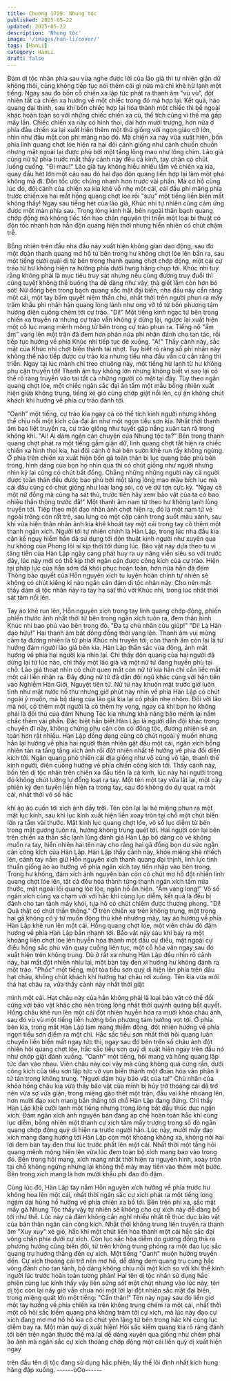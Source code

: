 ```yaml
---
title: Chương 1729: Nhung tộc
published: 2025-05-22
updated: 2025-05-22
description: 'Nhung tộc'
image: '/images/han-li/cover/'
tags: [HanLi]
category: HanLi
draft: false
---
```


Đám dị tộc nhân phía sau vừa nghe được lời của lão giả thì tự
nhiên giận dữ không thôi, cũng không tiếp tục nói thêm cái gì nữa
mà chỉ khẽ hừ lạnh một tiếng. Ngay sau đó bốn cỗ chiến xa lập
tức phát ra thanh âm "vù vù", đột nhiên tất cả chiến xa hướng về
một chiếc trong đó mà hợp lại. Kết quả, hào quang đại thịnh, sau
khi bốn chiếc hợp lại hóa thành một chiếc thì bề ngoài khác hoàn
toàn so với những chiếc chiến xa cũ, thể tích cũng vì thế mà gấp
mấy lần.
Chiếc chiến xa này có hình thoi, dài hơn mười trượng, hơn nữa ở
phía đầu chiến xa lại xuất hiện thêm một thứ giống với ngọn giáo
cỡ lớn, nhìn như đầu một con phi mãng nào đó. Mà chiến xa này
vừa xuất hiện, bốn phía linh quang chợt lóe hiện ra hai đôi cánh
giống như cánh chuồn chuồn nhưng mặt ngoài lại được phủ bởi
một tầng lông mao như lông chim.
Lão giả cùng nữ tử phía trước mắt thấy cảnh này đều cả kinh, tay
chân có chút luống cuống.
"Đi mau!"
Lão già tuy không hiểu nhiều lắm về chiến xa kia, quay đầu hét
lớn một câu sau đó hai đạo độn quang liền hợp lại làm một phá
không mà đi. Độn tốc ước chừng nhanh hơn trước vài phần. Mà
cơ hồ cùng lúc đó, đôi cánh của chiến xa kia khẽ vỗ nhẹ một cái,
cái đầu phi mãng phía trước chiến xa hai mắt hồng quang chợt
lóe rồi "sưu" một tiếng liền biến mất không thấy!
Ngay sau tiếng hét của lão giả, Khúc nhi tự nhiên cũng cảm ứng
được một màn phía sau. Trong lòng kinh hãi, bên ngoài thân bạch
quang chớp động mà không tiếc tổn hao chân nguyên thi triển
một loại bí thuật có độn tốc nhanh hơn hẳn độn quang hiện thời
nhưng hiển nhiên có chút chậm trễ.

Bỗng nhiên trên đầu nha đầu này xuất hiện không gian dao động,
sau đó một đoàn thanh quang mơ hồ từ bên trong hư không chợt
lóe lên bắn ra, sau một tiếng cười quái dị từ bên trong thanh
quang chợt chớp động, một cái cự trảo từ hư không hiện ra
hướng phía dưới hung hăng chụp tới.
Khúc nhi tuy rằng không phải là mục tiêu truy sát nhưng nếu cùng
đường truy đuổi thì cũng tuyệt không thể buông tha dễ dàng như
vậy, thà giết lầm còn hơn bỏ sót!
Nữ đồng bên trong bạch quang sắc mặt đại biến, nha đầu này
cắn răng một cái, một tay bấm quyết niệm thần chú, nhất thời trên
người phun ra mấy trăm khẩu phi nhận hàn quang lóng lánh như
ong vỡ tổ từ bốn phương tám hướng điên cuồng chém tới cự
trảo.
"Di!"
Một tiếng kinh ngạc từ bên trong chiến xa truyền ra nhưng cự trảo
vẫn không ý dừng lại, ngược lại xuất hiện một cỗ lục mang mênh
mông từ bên trong cự trảo phun ra. Tiếng nổ "ầm ầm" vang lên
một trận đã đem hơn phân nửa phi nhận đánh cho tan tác, rồi tiếp
tục hướng về phía Khúc nhi tiếp tục đè xuống.
"A!"
Thấy cảnh này, sắc mặt của Khúc nhi chợt biến thành tái nhợt.
Tuy biết rõ ràng số phi nhận này không thể nào tiếp được cự trảo
kia nhưng tiểu nha đầu vẫn cứ cắn răng thi triển.
Ngay tại lúc mành chỉ treo chuông này, một tiếng hừ lạnh từ hư
không phụ cận truyền tới!
Thanh âm tuy không lớn nhưng không biết vì sao lại có thể rõ
ràng truyền vào tai tất cả những người có mặt tại đây. Tùy theo
ngân quang chợt lóe, một chiếc ngân sắc đại ấn tầm một mẫu
bỗng nhiên xuất hiện giữa không trung, tiếng xé gió cùng chớp
giật nổi lên, cự ấn không chút khách khí hướng về phía cự trảo
đánh tới.

"Oanh" một tiếng, cự trảo kia ngay cả có thể tích kinh người
nhưng không thể chịu nổi một kích của đại ấn như một ngọn tiểu
sơn kia. Nhất thời thanh âm bạo liệt truyền ra, cự trảo giống như
tuyết gặp nắng xuân tan rã trong không khí.
"Ai! Ai dám ngăn cản chuyện của Nhung tộc ta?"
Bên trong thanh quang chợt phát ra một tiếng gầm giận dữ, linh
quang chợt tắt hiện ra chiếc chiến xa hình thoi kia, hai đôi cánh ở
hai bên sườn khẽ run rẩy không ngừng.
Ở phía trên chiến xa xuất hiện bốn gã toàn thân bị lục quang bảo
phủ bên trong, hình dáng của bọn họ nhìn qua thì có chút giống
như người nhưng nhìn kỹ lại cũng có chút bất đồng. Chẳng
những những người này cả người được toàn thân đều được bao
phủ bởi một tầng lông mao màu bích lục mà cái đầu cũng có chút
giống như loài lang sói, có vẻ dữ tợn cực kỳ.
"Ngay cả một nữ đồng mà cũng hạ sát thủ, trước tiên hãy xem
bảo vật của ta có bao nhiêu thần thông trước đã!"
Một thanh âm nam từ theo hư không lạnh lùng truyền tới.
Tiếp theo một đạo nhân ảnh chợt hiện ra, đó là một nam tử vẻ
ngoài trông còn rất trẻ, sau lưng có một cặp cánh trong suốt màu
xanh, sau khi vừa hiện thân nhân ảnh kia khẽ khoát tay một cái
trong tay có thêm một thanh ngân xích. Người tới tự nhiên chính
là Hàn Lập, trong lúc nha đầu kia cận kề nguy hiểm hắn đã sử
dụng tới độn thuật kinh người như xuyên qua hư không của
Phong lôi sí kịp thời tới đúng lúc. Bảo vật này dựa theo tu vi tăng
tiến của Hàn Lập ngày càng phát huy ra uy năng viễn siêu so với
trước đây, lúc này mới có thể kịp thời ngăn cản được công kích
của cự trảo.
Hiện tại pháp lực của hắn sớm đã khôi phục hoàn toàn, hơn nữa
hắn đã đem Thông bảo quyết của Hỗn nguyên xích tu luyện hoàn
chỉnh tự nhiên sẽ không có chút kiêng kị nào ngăn cản đám dị tộc
nhân này. Cho nên mắt thấy dám dị tộc nhân này ra tay hạ sát thủ
với Khúc nhi, trong lúc nhất thời sát tâm nổi lên.

Tay áo khẽ run lên, Hỗn nguyên xích trong tay linh quang chớp
động, phiến phiến thước ảnh nhất thời từ bên trong ngân xích
tuôn ra, đem thân hình Khúc nhi bao phủ vào bên trong đó.
"Đa tạ chủ nhân cứu giúp!"
"Di! Là Hàn đạo hữu!"
Hai thanh âm bất đồng đồng thời vang lên. Thanh âm vui mừng
cảm tạ đương nhiên là từ phía Khúc nhi truyền tới, còn thanh âm
còn lại là từ hướng đám người lão giả bên kia.
Hàn Lập thần sắc vừa động, ánh mắt hướng về phía hai người
kia nhìn lại. Chỉ thấy độn quang của hai người đã dừng lại từ lúc
nào, chỉ thấy một lão giả và một nữ tử đang huyền phù tại chỗ.
Lão giả thoạt nhìn có chút quen mắt còn nữ tử kia hắn chỉ cần liếc
mắt một cái liền nhận ra. Đây đúng nữ tử đã dẫn đội ngũ khác
cùng với hắn tiến vào Nghiễm Hàn Giới, Nguyệt tiên tử.
Nữ tử này khuôn mặt trước giờ luôn tĩnh như mặt nước hồ thu
nhưng giờ phút này nhìn về phía Hàn Lập có chút ngoài ý muốn,
mà bộ dáng của lão giả kia lại có phần nhẹ nhõm. Đối vỡi lão mà
nói, có thêm một người là có thêm hy vọng, ngay cả khi bọn họ
không phải là đối thủ của đám Nhung Tộc kia nhưng khả năng
bảo mệnh lại nắm chắc thêm vài phần. Đặc biệt hắn biết Hàn Lập
là người dẫn đội khác trong chuyến đi này, không chừng phụ cận
còn có đồng tộc, đương nhiên sẽ an toàn hơn rất nhiều.
Hàn Lập đồng dạng cũng có chút ngoài ý muốn nhưng hắn lại
hướng về phía hai người thản nhiên gật đầu một cái, ngân xích
bỗng nhiên tản ra tầng tầng xích ảnh rồi đột nhiên nhất tề hướng
về phía đối diện kích tới.
Ngân quang phô thiên cái địa giống như vô cùng vô tận, thanh thế
kinh người, điên cuồng hướng về phía chiến công kích tới. Thấy
cảnh này, bốn tên dị tộc nhân trên chiến xa đầu tiên là cả kinh, lúc
này hai người trong đó không chút lưỡng lự đồng loạt ra tay. Một
tên một tay vừa lật lại, một cây phiên kỳ đen tuyền liền hiện ra
trong tay, sau đó không do dự quạt ra một cái, nhất thời vô số hắc

khí ào ào cuốn tới xích ảnh đầy trời. Tên còn lại lại hé miệng phun
ra một mặt lục kính, sau khi lục kính xuất hiện liền xoay tròn tại
chỗ một chút biến lớn ra tầm vài thước. Mặt kinh lục quang chợt
lóe, vô số lục diễm từ bên trong mặt gương tuôn ra, hướng không
trung quét tới.
Hai người còn lại bên trên chiến xa thần sắc lạnh lùng đánh giá
Hàn Lập bộ dáng có vẻ không muốn ra tay, hiển nhiên hai tên này
cho rằng hai gã đồng bọn dư sức ngăn cản công kích của Hàn
Lập.
Hàn Lập thấy cảnh này, khóe miệng khẽ nhếch lên, cánh tay nắm
giữ Hỗn nguyên xích thanh quang đại thịnh, linh lực tinh thuần
giống ào ào hướng về phía ngân xích tay tiến nhập vào bên trong.
Trong hư không, đám xích ảnh nguyên bản còn có chút mơ hồ đột
nhiên linh quang chợt lóe lên, tất cả đều hóa thành từng thanh
ngân xích tầm nửa thước, mặt ngoài lôi quang lòe lòe, ngân hồ ẩn
hiện.
"Ầm vang long!"
Vô số ngân xích cùng va chạm với với hắc khí cùng lục diễm, kết
quả là đều bị đánh cho tan tành mây khói, tựa hồ có chút chiếm
được thượng phong.
"Di! Quả thật có chút thần thông."
Ở trên chiến xa trên không trung, một trong hai gã không có ý tứ
muốn động thủ khẽ nhướng mày, tay áo hướng về phía Hàn Lập
khẽ run lên một cái. Hồng quang chợt lóe, một viên châu đỏ đậm
hướng về phía Hàn Lập bắn nhanh tới. Bảo vật này sau khi bay
ra một khoảng liền chợt lóe lên huyễn hóa thành một đầu cự điểu,
mặt ngoài cự điểu hồng sắc phù văn quay cuồng liên tục, một cỗ
hỏa vân ngay sau đó xuất hiện trên không trung.
Dù ở rất xa nhưng Hàn Lập đều nhìn rõ cảnh này, hai mắt đột
nhiên nhíu lại, một bàn tay đen xì hướng hư không đánh ra một
trảo. "Phốc" một tiếng, một tòa tiểu sơn quỷ dị hiện lên phía trên
đầu hạt châu, không chút khách khí hướng hạt châu rơi xuống.
Tên kia vừa mới thả hạt châu ra, vừa thấy cảnh này nhất thời giật

mình một cái.
Hạt châu này của hắn không phải là loại bảo vật có thể đối cứng
với bảo vật khác cho nên trong lòng nhất thời quýnh quáng bắt
quyết. Hồng châu khẽ run lên một cái đột nhiên huyễn hóa ra
mười khỏa châu ảnh, sau đó vù vù một tiếng liền hướng bốn
phương tám hướng vọt tới.
Ở phía bên kia, trong mắt Hàn Lập lam mang thiểm động, đột
nhiên hướng về phía ngọn tiểu sơn điểm ra một chỉ. Hắc sắc tiểu
sơn nhất thời hôi quang luân chuyển liền biến mất ngay tức thì,
ngay sau đó bên trên số châu ảnh đột nhiên hôi quang chợt lóe,
hắc sắc tiểu sơn quỷ dị xuất hiện ngay trên đầu nó như chớp giật
đánh xuống.
"Oanh" một tiếng, hôi mang và hồng quang lập tức đan vào nhau.
Viên châu này coi vậy mà cũng không quá cứng rắn, dưới công
kích của tiểu sơn lập tức vỡ vụn biến thành một đoàn hỏa vân
phân li tứ tán trong không trung.
"Ngươi dám hủy bảo vật của ta!"
Chủ nhân của khỏa hồng châu kia vừa thấy bảo vật của mình bị
hủy trở thoáng cái đã trở nên vừa sợ vừa giận, trong miệng gào
thét một trận, đầu vai khẽ nhoáng lên, hơn mười đạo xích mang
bắn thẳng tới chỗ Hàn Lập đang đứng. Chỉ thấy Hàn Lập khẽ
cười lạnh một tiếng nhưng trong lòng bắt đầu thúc dục ngân xích.
Đám ngân xích ảnh nguyên bản đang áp chế hoàn toàn hắc khí
cùng lục diễm, bỗng nhiên một thanh cự xích tầm mấy trượng
trong số đó ngân quang chớp động quỷ dị hiện ra trước người
hắn. Lúc này, mười mấy đạo xích mang đang hướng tới Hàn Lập
còn một khoảng không xa, không nói hai lời đem bàn tay đen thui
lúc trước phất lên một cái.
Nhất thời một tầng hôi quang mênh mông hiện lên vừa lúc đem
toàn bộ xích mang bao vào trong đó. Bên trong hôi mang, xích
mang nhất thời hiện ra nguyên hình, xoay tròn tại chỗ không
ngừng nhưng lại không thể mảy may tiến vào thêm một bước.
Bên trong xích mang là hơn mười khẩu phi đao đỏ đậm.

Cùng lúc đó, Hàn Lập tay nắm Hỗn nguyên xích hướng về phía
trước hư không hoa lên một cái, nhất thời ngân sắc cự xích phát
ra một tiếng long ngâm dài hùng hổ hướng về phía chiến xa bổ
tới.
Bên trên phi xa, sắc mặt mấy gã Nhung Tộc thấy vậy tự nhiên sẽ
không cho cự xích này dễ dàng bổ tới như thế. Lúc này cả đám
không cần nghĩ nhiều nhất tề thúc dục bảo vật của bản thân ngăn
cản công kích. Nhất thời không trung liền truyền ra thanh âm "Xuy
xuy" xé gió, hắc khí một chút liền hóa thành một cái hắc sắc đại
võng chắn phía dưới cự xích. Còn lục sắc hỏa diễm do gương
đồng thả ra phương hướng cũng biến đổi, từ trên không trung
phóng ra một đạo lục sắc quang trụ hướng thẳng đến cự xích.
Một tiếng "Oanh" muộn hưởng truyền đến.
Cự xích thoáng cái trở nên mơ hồ, dễ dàng đem quang trụ cùng
hắc võng đánh cho tan tành, bộ dáng không chịu nổi một kích so
với khí thế kinh người lúc trước hoàn toàn tương phản!
Hai tên dị tộc nhân sử dụng hắc phiên cùng lục kính thấy vậy liền
sửng sốt một chút nhưng vào lúc này, tên dị tộc còn lại nãy giờ
vẫn chưa nói một lời lại đột nhiên sắc mặt đại biến, trong miệng
quát lớn một tiếng:
"Cẩn thận!"
Tên này ngay sau đó liền giơ một tay hướng về phía chiến xa trên
không trung chém ra một cái, nhất thời một cỗ hôi sắc kiếm quang
phá không trảm tới cự xích, mà lúc này đạo cự xích đang mơ mơ
hồ hồ kia có chút yên lặng từ bên trong hắc khí cùng lục diễm bay
ra.
Một màn quỷ dị xuất hiện!
Hôi sắc kiếm quang kia rõ ràng đánh tới bên trên ngân thước thế
mà lại dễ dàng xuyên qua giống như chém phải ảo ảnh mà ngân
sắc cự xích thoáng chớp động một cái liền quỷ dị xuất hiện ngay

trên đầu tên dị tộc đang sử dụng hắc phiên, lấy thế lôi đình nhất
kích hung hăng đập xuống.
------oOo------
